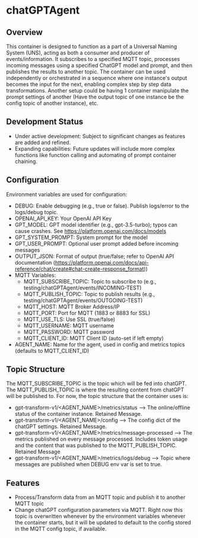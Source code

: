 # chatGPTAgent
## Overview
This container is designed to function as a part of a Universal Naming System (UNS), acting as both a consumer and producer of events/information. It subscribes to a specified MQTT topic, processes incoming messages using a specified ChatGPT model and prompt, and then publishes the results to another topic. The container can be used independently or orchestrated in a sequence where one instance's output becomes the input for the next, enabling complex step by step data transformations. Another setup could be having 1 container manipulate the prompt settings of another (Have the output topic of one instance be the config topic of another instance), etc.

## Development Status
- Under active development: Subject to significant changes as features are added and refined.
- Expanding capabilities: Future updates will include more complex functions like function calling and automating of prompt container chaining.

## Configuration
Environment variables are used for configuration:

- DEBUG: Enable debugging (e.g., true or false). Publish logs/error to the logs/debug topic.
- OPENAI_API_KEY: Your OpenAI API Key
- GPT_MODEL: GPT model identifier (e.g., gpt-3.5-turbo); typos can cause crashes. See https://platform.openai.com/docs/models
- GPT_SYSTEM_PROMPT: System prompt for the model
- GPT_USER_PROMPT: Optional user prompt added before incoming messages
- OUTPUT_JSON: Format of output (true/false; refer to OpenAI API documentation (https://platform.openai.com/docs/api-reference/chat/create#chat-create-response_format))
- MQTT Variables:
    - MQTT_SUBSCRIBE_TOPIC: Topic to subscribe to (e.g., testing/chatGPTAgent/events/INCOMING-TEST)
    - MQTT_PUBLISH_TOPIC: Topic to publish results (e.g., testing/chatGPTAgent/events/OUTGOING-TEST)
    - MQTT_HOST: MQTT Broker Address/IP
    - MQTT_PORT: Port for MQTT (1883 or 8883 for SSL)
    - MQTT_USE_TLS: Use SSL (true/false)
    - MQTT_USERNAME: MQTT username
    - MQTT_PASSWORD: MQTT password
    - MQTT_CLIENT_ID: MQTT Client ID (auto-set if left empty)
- AGENT_NAME: Name for the agent, used in config and metrics topics (defaults to MQTT_CLIENT_ID)

## Topic Structure
The MQTT_SUBSCRIBE_TOPIC is the topic which will be fed into chatGPT. The MQTT_PUBLISH_TOPIC is where the resulting content from chatGPT will be published to.
For now, the topic structure that the container uses is:
- gpt-transform-v1/<AGENT_NAME>/metrics/status --> The online/offline status of the container instance. Retained Message.
- gpt-transform-v1/<AGENT_NAME>/config --> The config dict of the chatGPT settings. Retained Message.
- gpt-transform-v1/<AGENT_NAME>/metrics/message-processed --> The metrics published on every message processed. Includes token usage and the content that was published to the MQTT_PUBLISH_TOPIC. Retained Message
- gpt-transform-v1/<AGENT_NAME>/metrics/logs/debug --> Topic where messages are published when DEBUG env var is set to true.

## Features
- Process/Transform data from an MQTT topic and publish it to another MQTT topic
- Change chatGPT configuration parameters via MQTT. Right now this topic is overwritten whenever by the environment variables whenever the container starts, but it will be updated to default to the config stored in the MQTT config topic, if available.